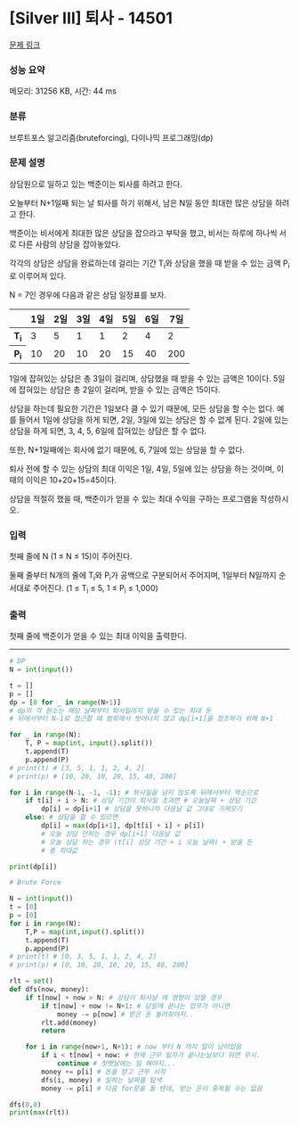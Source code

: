 # [Silver III] 퇴사 - 14501 

[문제 링크](https://www.acmicpc.net/problem/14501) 

### 성능 요약

메모리: 31256 KB, 시간: 44 ms

### 분류

브루트포스 알고리즘(bruteforcing), 다이나믹 프로그래밍(dp)

### 문제 설명

<p>상담원으로 일하고 있는 백준이는 퇴사를 하려고 한다.</p>

<p>오늘부터 N+1일째 되는 날 퇴사를 하기 위해서, 남은 N일 동안 최대한 많은 상담을 하려고 한다.</p>

<p>백준이는 비서에게 최대한 많은 상담을 잡으라고 부탁을 했고, 비서는 하루에 하나씩 서로 다른 사람의 상담을 잡아놓았다.</p>

<p>각각의 상담은 상담을 완료하는데 걸리는 기간 T<sub>i</sub>와 상담을 했을 때 받을 수 있는 금액 P<sub>i</sub>로 이루어져 있다.</p>

<p>N = 7인 경우에 다음과 같은 상담 일정표를 보자.</p>

<table class="table table-bordered">
	<thead>
		<tr>
			<th> </th>
			<th>1일</th>
			<th>2일</th>
			<th>3일</th>
			<th>4일</th>
			<th>5일</th>
			<th>6일</th>
			<th>7일</th>
		</tr>
	</thead>
	<tbody>
		<tr>
			<th>T<sub>i</sub></th>
			<td>3</td>
			<td>5</td>
			<td>1</td>
			<td>1</td>
			<td>2</td>
			<td>4</td>
			<td>2</td>
		</tr>
		<tr>
			<th>P<sub>i</sub></th>
			<td>10</td>
			<td>20</td>
			<td>10</td>
			<td>20</td>
			<td>15</td>
			<td>40</td>
			<td>200</td>
		</tr>
	</tbody>
</table>

<p>1일에 잡혀있는 상담은 총 3일이 걸리며, 상담했을 때 받을 수 있는 금액은 10이다. 5일에 잡혀있는 상담은 총 2일이 걸리며, 받을 수 있는 금액은 15이다.</p>

<p>상담을 하는데 필요한 기간은 1일보다 클 수 있기 때문에, 모든 상담을 할 수는 없다. 예를 들어서 1일에 상담을 하게 되면, 2일, 3일에 있는 상담은 할 수 없게 된다. 2일에 있는 상담을 하게 되면, 3, 4, 5, 6일에 잡혀있는 상담은 할 수 없다.</p>

<p>또한, N+1일째에는 회사에 없기 때문에, 6, 7일에 있는 상담을 할 수 없다.</p>

<p>퇴사 전에 할 수 있는 상담의 최대 이익은 1일, 4일, 5일에 있는 상담을 하는 것이며, 이때의 이익은 10+20+15=45이다.</p>

<p>상담을 적절히 했을 때, 백준이가 얻을 수 있는 최대 수익을 구하는 프로그램을 작성하시오.</p>

### 입력 

 <p>첫째 줄에 N (1 ≤ N ≤ 15)이 주어진다.</p>

<p>둘째 줄부터 N개의 줄에 T<sub>i</sub>와 P<sub>i</sub>가 공백으로 구분되어서 주어지며, 1일부터 N일까지 순서대로 주어진다. (1 ≤ T<sub>i</sub> ≤ 5, 1 ≤ P<sub>i</sub> ≤ 1,000)</p>

### 출력 

 <p>첫째 줄에 백준이가 얻을 수 있는 최대 이익을 출력한다.</p>

---
```python
# DP
N = int(input())

t = []
p = []
dp = [0 for _ in range(N+1)]
# dp의 각 원소는 해당 날짜부터 퇴사일까지 받을 수 있는 최대 돈
# 뒤에서부터 N-1로 접근할 때 범위에서 벗어나지 않고 dp[i+1]을 참조하기 위해 N+1

for _ in range(N):
    T, P = map(int, input().split())
    t.append(T)
    p.append(P)
# print(t) # [3, 5, 1, 1, 2, 4, 2]
# print(p) # [10, 20, 10, 20, 15, 40, 200]

for i in range(N-1, -1, -1): # 퇴사일을 넘지 않도록 뒤에서부터 역순으로
    if t[i] + i > N: # 상담 기간이 퇴사일 초과면 # 오늘날짜 + 상담 기간
        dp[i] = dp[i+1] # 상담을 못하니까 다음날 값 그대로 가져오기
    else: # 상담을 할 수 있으면
        dp[i] = max(dp[i+1], dp[t[i] + i] + p[i]) 
        # 오늘 상담 안하는 경우 dp[i+1] 다음날 값
        # 오늘 상담 하는 경우 (t[i] 상담 기간 + i 오늘 날짜) + 받을 돈
        # 중 최대값

print(dp[i])
```
```python
# Brute Force

N = int(input())
t = [0]
p = [0] 
for i in range(N):
    T,P = map(int,input().split())
    t.append(T)
    p.append(P)
# print(t) # [0, 3, 5, 1, 1, 2, 4, 2]
# print(p) # [0, 10, 20, 10, 20, 15, 40, 200]

rlt = set() 
def dfs(now, money):
    if t[now] + now > N: # 상담이 퇴사날 에 영향이 있을 경우  
        if t[now] + now != N+1: # 당일에 끝나는 업무가 아니면
            money -= p[now] # 받은 돈 돌려줘야지..
        rlt.add(money)
        return

    for i in range(now+1, N+1): # now 부터 N 까지 일이 남아있음
        if i < t[now] + now: # 현재 근무 일자가 끝나는날보다 뒤면 무시. 
            continue # 첫쨋날에는 일 해야지...
        money += p[i] # 돈을 받고 근무 시작
        dfs(i, money) # 일하는 날짜를 탐색
        money -= p[i] # 다음 for문을 돌 텐데, 받는 돈이 중복될 수는 없음

dfs(0,0)
print(max(rlt))

```
